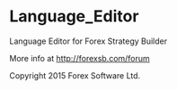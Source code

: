 # Language_Editor


Language Editor for Forex Strategy Builder

More info at http://forexsb.com/forum

Copyright 2015 Forex Software Ltd.
